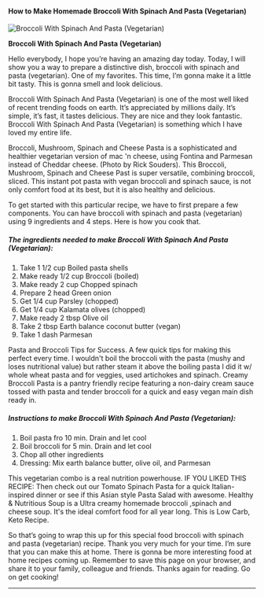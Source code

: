             

#### How to Make Homemade Broccoli With Spinach And Pasta (Vegetarian)

![Broccoli With Spinach And Pasta (Vegetarian)](https://img-global.cpcdn.com/recipes/5479301106892800/751x532cq70/broccoli-with-spinach-and-pasta-vegetarian-recipe-main-photo.jpg)

**Broccoli With Spinach And Pasta (Vegetarian)**

Hello everybody, I hope you’re having an amazing day today. Today, I will show you a way to prepare a distinctive dish, broccoli with spinach and pasta (vegetarian). One of my favorites. This time, I’m gonna make it a little bit tasty. This is gonna smell and look delicious.

Broccoli With Spinach And Pasta (Vegetarian) is one of the most well liked of recent trending foods on earth. It’s appreciated by millions daily. It’s simple, it’s fast, it tastes delicious. They are nice and they look fantastic. Broccoli With Spinach And Pasta (Vegetarian) is something which I have loved my entire life.

Broccoli, Mushroom, Spinach and Cheese Pasta is a sophisticated and healthier vegetarian version of mac 'n cheese, using Fontina and Parmesan instead of Cheddar cheese. (Photo by Rick Souders). This Broccoli, Mushroom, Spinach and Cheese Past is super versatile, combining broccoli, sliced. This instant pot pasta with vegan broccoli and spinach sauce, is not only comfort food at its best, but it is also healthy and delicious.

To get started with this particular recipe, we have to first prepare a few components. You can have broccoli with spinach and pasta (vegetarian) using 9 ingredients and 4 steps. Here is how you cook that.

##### The ingredients needed to make Broccoli With Spinach And Pasta (Vegetarian):

1.  Take 1 1/2 cup Boiled pasta shells
2.  Make ready 1/2 cup Broccoli (boiled)
3.  Make ready 2 cup Chopped spinach
4.  Prepare 2 head Green onion
5.  Get 1/4 cup Parsley (chopped)
6.  Get 1/4 cup Kalamata olives (chopped)
7.  Make ready 2 tbsp Olive oil
8.  Take 2 tbsp Earth balance coconut butter (vegan)
9.  Take 1 dash Parmesan

Pasta and Broccoli Tips for Success. A few quick tips for making this perfect every time. I wouldn't boil the broccoli with the pasta (mushy and loses nutritional value) but rather steam it above the boiling pasta I did it w/ whole wheat pasta and for veggies, used artichokes and spinach. Creamy Broccoli Pasta is a pantry friendly recipe featuring a non-dairy cream sauce tossed with pasta and tender broccoli for a quick and easy vegan main dish ready in.

##### Instructions to make Broccoli With Spinach And Pasta (Vegetarian):

1.  Boil pasta fro 10 min. Drain and let cool
2.  Boil broccoli for 5 min. Drain and let cool
3.  Chop all other ingredients
4.  Dressing: Mix earth balance butter, olive oil, and Parmesan

This vegetarian combo is a real nutrition powerhouse. IF YOU LIKED THIS RECIPE: Then check out our Tomato Spinach Pasta for a quick Italian-inspired dinner or see if this Asian style Pasta Salad with awesome. Healthy & Nutritious Soup is a Ultra creamy homemade broccoli ,spinach and cheese soup. It's the ideal comfort food for all year long. This is Low Carb, Keto Recipe.

So that’s going to wrap this up for this special food broccoli with spinach and pasta (vegetarian) recipe. Thank you very much for your time. I’m sure that you can make this at home. There is gonna be more interesting food at home recipes coming up. Remember to save this page on your browser, and share it to your family, colleague and friends. Thanks again for reading. Go on get cooking!

* * *
